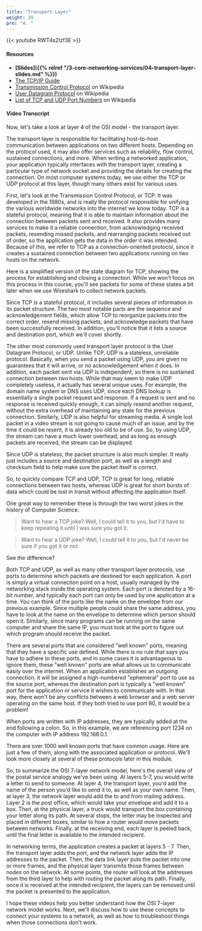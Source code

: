 ```yaml
---
title: "Transport Layer"
weight: 20
pre: "4. "
---
```


{{< youtube RWT4s2lzf3E >}}

#### Resources

* **[Slides]({{% relref "/3-core-networking-services/04-transport-layer-slides.md"  %}})**
* [The TCP/IP Guide](http://www.tcpipguide.com/free/index.htm)
* [Transmission Control Protocol](https://en.wikipedia.org/wiki/Transmission_Control_Protocol) on Wikipedia
* [User Datagram Protocol](https://en.wikipedia.org/wiki/User_Datagram_Protocol) on Wikipedia
* [List of TCP and UDP Port Numbers](https://en.wikipedia.org/wiki/List_of_TCP_and_UDP_port_numbers) on Wikipedia

#### Video Transcript

Now, let's take a look at layer 4 of the OSI model - the transport layer.

The transport layer is responsible for facilitating host-to-host communication between applications on two different hosts. Depending on the protocol used, it may also offer services such as reliability, flow control, sustained connections, and more. When writing a networked application, your application typically interfaces with the transport layer, creating a particular type of network socket and providing the details for creating the connection. On most computer systems today, we use either the TCP or UDP protocol at this layer, though many others exist for various uses.

First, let's look at the Transmission Control Protocol, or TCP. It was developed in the 1980s, and is really the protocol responsible for unifying the various worldwide networks into the internet we know today. TCP is a stateful protocol, meaning that it is able to maintain information about the connection between packets sent and received. It also provides many services to make it a reliable connection, from acknowledging received packets, resending missed packets, and rearranging packets received out of order, so the application gets the data in the order it was intended. Because of this, we refer to TCP as a connection-oriented protocol, since it creates a sustained connection between two applications running on two hosts on the network.

Here is a simplified version of the state diagram for TCP, showing the process for establishing and closing a connection. While we won't focus on this process in this course, you'll see packets for some of these states a bit later when we use Wireshark to collect network packets.

Since TCP is a stateful protocol, it includes several pieces of information in its packet structure. The two most notable parts are the sequence and acknowledgement fields, which allow TCP to reorganize packets into the correct order, resend missing packets, and acknowledge packets that have been successfully received. In addition, you'll notice that it lists a source and destination port, which we'll cover shortly.

The other most commonly used transport layer protocol is the User Datagram Protocol, or UDP. Unlike TCP, UDP is a stateless, unreliable protocol. Basically, when you send a packet using UDP, you are given no guarantees that it will arrive, or no acknowledgement when it does. In addition, each packet sent via UDP is independent, so there is no sustained connection between two hosts. While that may seem to make UDP completely useless, it actually has several unique uses. For example, the domain name system or DNS uses UDP, since each DNS lookup is essentially a single packet request and response. If a request is sent and no response is received quickly enough, it can simply resend another request, without the extra overhead of maintaining any state for the previous connection. Similarly, UDP is also helpful for streaming media. A single lost packet in a video stream is not going to cause much of an issue, and by the time it could be resent, it is already too old to be of use. So, by using UDP, the stream can have a much lower overhead, and as long as enough packets are received, the stream can be displayed.

Since UDP is stateless, the packet structure is also much simpler. It really just includes a source and destination port, as well as a length and checksum field to help make sure the packet itself is correct.

So, to quickly compare TCP and UDP, TCP is great for long, reliable connections between two hosts, whereas UDP is great for short bursts of data which could be lost in transit without affecting the application itself.

One great way to remember these is through the two worst jokes in the history of Computer Science.

> Want to hear a TCP joke? Well, I could tell it to you, but I'd have to keep repeating it until I was sure you got it.  

> Want to hear a UDP joke? Well, I could tell it to you, but I'd never be sure if you got it or not.

See the difference?

Both TCP and UDP, as well as many other transport layer protocols, use ports to determine which packets are destined for each application. A port is simply a virtual connection point on a host, usually managed by the networking stack inside the operating system. Each port is denoted by a 16-bit number, and typically each port can only be used by one application at a time. You can think of the ports like the name on the envelope from our previous example. Since multiple people could share the same address, you have to look at the name on the envelope to determine which person should open it. Similarly, since many programs can be running on the same computer and share the same IP, you must look at the port to figure out which program should receive the packet.

There are several ports that are considered "well known" ports, meaning that they have a specific use defined. While there is no rule that says you have to adhere to these ports, and in some cases it is advantageous to ignore them, these "well known" ports are what allows us to communicate easily over the internet. When an application establishes an outgoing connection, it will be assigned a high-numbered "ephemeral" port to use as the source port, whereas the destination port is typically a "well known" port for the application or service it wishes to communicate with. In that way, there won't be any conflicts between a web browser and a web server operating on the same host. If they both tried to use port 80, it would be a problem!

When ports are written with IP addresses, they are typically added at the end following a colon. So, in this example, we are referencing port 1234 on the computer with IP address 192.168.0.1.

There are over 1000 well known ports that have common usage. Here are just a few of them, along with the associated application or protocol. We'll look more closely at several of these protocols later in this module.

 So, to summarize the OSI 7-layer network model, here's the overall view of the postal service analogy we've been using. At layers 5-7, you would write a letter to send to someone. At layer 4, the transport layer, you'd add the name of the person you'd like to send it to, as well as your own name. Then, at layer 3, the network layer would add the to and from mailing address. Layer 2 is the post office, which would take your envelope and add it to a box. Then, at the physical layer, a truck would transport the box containing your letter along its path. At several stops, the letter may be inspected and placed in different boxes, similar to how a router would move packets between networks. Finally, at the receiving end, each layer is peeled back, until the final letter is available to the intended recipient.

 In networking terms, the application creates a packet at layers 5 - 7. Then, the transport layer adds the port, and the network layer adds the IP addresses to the packet. Then, the data link layer puts the packet into one or more frames, and the physical layer transmits those frames between nodes on the network. At some points, the router will look at the addresses from the third layer to help with routing the packet along its path. Finally, once it is received at the intended recipient, the layers can be removed until the packet is presented to the application.

 I hope these videos help you better understand how the OSI 7-layer network model works. Next, we'll discuss how to use these concepts to connect your systems to a network, as well as how to troubleshoot things when those connections don't work.
